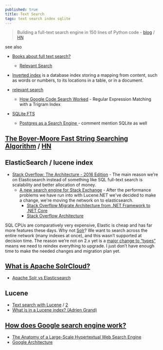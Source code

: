 ```yaml
---
published: true
title: Text Search
tags: text search index sqlite
---
```

> Building a full-text search engine in 150 lines of Python code - [blog](https://bart.degoe.de/building-a-full-text-search-engine-150-lines-of-code/) / [HN](https://news.ycombinator.com/item?id=26582109)

see also
- [Books about full text search?](https://news.ycombinator.com/item?id=33734259)
	- [Relevant Search](https://www.manning.com/books/relevant-search)

- [Inverted index](https://en.wikipedia.org/wiki/Inverted_index) is a database index storing a mapping from content, such as words or numbers, to its locations in a table, or in a document.
- [relevant search](https://livebook.manning.com/book/relevant-search/chapter-1/)
	- [How Google Code Search Worked](https://swtch.com/~rsc/regexp/regexp4.html) - Regular Expression Matching with a Trigram Index

- [SQLite FTS](https://www.sqlite.org/fts5.html)
	- [Postgres as a Search Engine ](https://news.ycombinator.com/item?id=41344981) - comment mention SQLite as well

## [The Boyer-Moore Fast String Searching Algorithm](https://www.cs.utexas.edu/users/moore/best-ideas/string-searching/) / [HN](https://news.ycombinator.com/item?id=26910982)

## ElasticSearch / lucene index
- [Stack Overflow: The Architecture - 2016 Edition](https://nickcraver.com/blog/2016/02/17/stack-overflow-the-architecture-2016-edition/) - The main reason we’re on Elasticsearch instead of something like SQL full-text search is scalability and better allocation of money. 
	- [A new search engine for Stack Exchange](https://meta.stackexchange.com/questions/160100/a-new-search-engine-for-stack-exchange) - After the performance problems we have run into with Lucene.NET we've decided to make a change, we're moving the network on to elasticsearch.
    	- [Stack Overflow Migrate Architecture from .NET Framework to .NET Core ](https://www.infoq.com/news/2020/04/Stack-Overflow-New-Architecture/)
    	- [Stack Overflow Architecture](http://highscalability.com/stack-overflow-architecture)

SQL CPUs are comparatively very expensive, Elastic is cheap and has far more features these days. Why not [Solr](https://solr.apache.org/)? We want to search across the entire network (many indexes at once), and this wasn’t supported at decision time. The reason we’re not on 2.x yet is a [major change to “types”](https://github.com/elastic/elasticsearch/issues/8870) means we need to reindex everything to upgrade. I just don’t have enough time to make the needed changes and migration plan yet.

## [What is Apache SolrCloud?](https://intellipaat.com/blog/what-is-apache-solrcloud/)
- [Apache Solr vs Elasticsearch](http://solr-vs-elasticsearch.com/)

## Lucene
- [Text search with Lucene](https://www.youtube.com/watch?v=x37B_lCi_gc) / [2](https://www.youtube.com/watch?v=fCK9U3L7c8U)
- [What is in a Lucene index? (Adrien Grand)](https://www.youtube.com/watch?v=T5RmMNDR5XI)

## [How does Google search engine work?](https://krazytech.com/technical-papers/how-does-google-search-engine-work)
- [The Anatomy of a Large-Scale Hypertextual Web Search Engine](http://infolab.stanford.edu/~backrub/google.html)
- [Google Architecture](http://highscalability.com/google-architecture)
